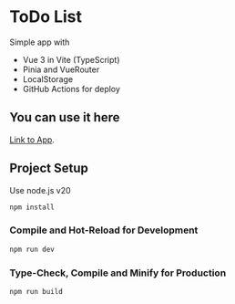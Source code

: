 # ToDo List

Simple app with 
- Vue 3 in Vite (TypeScript)
- Pinia and VueRouter
- LocalStorage
- GitHub Actions for deploy 

## You can use it here

[Link to App](https://zeref95.github.io/toDoList/).

## Project Setup

Use node.js v20
```sh
npm install
```

### Compile and Hot-Reload for Development

```sh
npm run dev
```

### Type-Check, Compile and Minify for Production

```sh
npm run build
```

